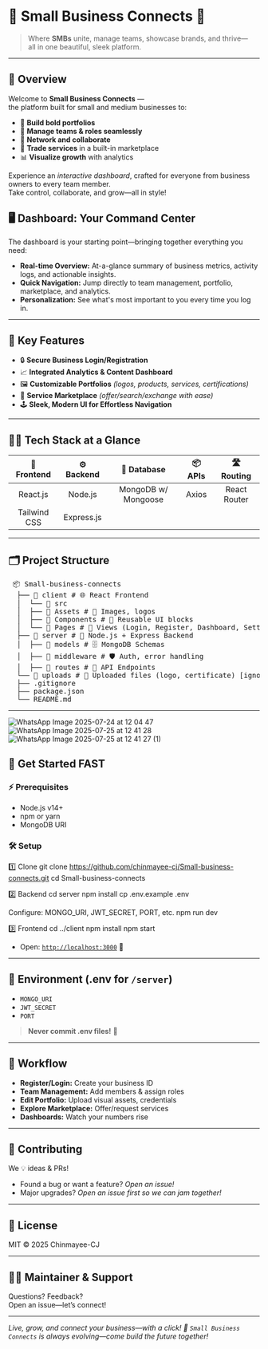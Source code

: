 # 🚀 Small Business Connects 🚀

> Where **SMBs** unite, manage teams, showcase brands, and thrive—  
> all in one beautiful, sleek platform.

---

## 🎯 Overview

Welcome to **Small Business Connects** —  
the platform built for small and medium businesses to:  

- 📂 **Build bold portfolios**
- 👥 **Manage teams & roles seamlessly**
- 🤝 **Network and collaborate**
- 🛒 **Trade services** in a built-in marketplace
- 📊 **Visualize growth** with analytics

Experience an *interactive dashboard*, crafted for everyone from business owners to every team member.  
Take control, collaborate, and grow—all in style!

## 🖥️ Dashboard: Your Command Center

The dashboard is your starting point—bringing together everything you need:
- **Real-time Overview:** At-a-glance summary of business metrics, activity logs, and actionable insights.
- **Quick Navigation:** Jump directly to team management, portfolio, marketplace, and analytics.
- **Personalization:** See what's most important to you every time you log in.
  
---

## 🌟 Key Features

- 🔒 **Secure Business Login/Registration**
- 📈 **Integrated Analytics & Content Dashboard**
- 🖼️ **Customizable Portfolios** *(logos, products, services, certifications)*
- 🏪 **Service Marketplace** *(offer/search/exchange with ease)*
- 🕹️ **Sleek, Modern UI for Effortless Navigation**

---

## 🧑‍💻 Tech Stack at a Glance

| 🎨 Frontend      | ⚙️ Backend      | 💾 Database       | 📦 APIs         | 🛣️ Routing        |
|:----------------:|:--------------:|:-----------------:|:---------------:|:-----------------:|
| React.js         | Node.js        | MongoDB w/ Mongoose| Axios           | React Router      |
| Tailwind CSS     | Express.js     |                   |                 |                   |



---

## 🗂️ Project Structure

<pre> 📦 Small-business-connects
  ├── 📁 client # 🌐 React Frontend 
  │  └── 📁 src 
  │  ├── 📁 Assets # 🎨 Images, logos 
  │  ├── 📁 Components # 🧩 Reusable UI blocks 
  │  └── 📁 Pages # 📄 Views (Login, Register, Dashboard, Settings) 
  ├── 📁 server # 🚦 Node.js + Express Backend 
  │  ├── 📁 models # 🗄️ MongoDB Schemas 
  │  ├── 📁 middleware # 🛡️ Auth, error handling 
  │  ├── 📁 routes # 🔗 API Endpoints 
  └── 📁 uploads # 📁 Uploaded files (logo, certificate) [ignored in Git] 
  ├── .gitignore 
  ├── package.json 
  └── README.md </pre>

---


![WhatsApp Image 2025-07-24 at 12 04 47](https://github.com/user-attachments/assets/8cafaa8c-0614-4682-a969-4cf52efd9cd5)
![WhatsApp Image 2025-07-25 at 12 41 28](https://github.com/user-attachments/assets/358cc264-1007-415d-beb6-41c271fb43a6)
![WhatsApp Image 2025-07-25 at 12 41 27 (1)](https://github.com/user-attachments/assets/dc17e181-f6e2-47ea-9142-ca5eafd94c0c)

## 🚦 Get Started FAST

### ⚡ Prerequisites

- Node.js v14+
- npm or yarn
- MongoDB URI

### 🛠️ Setup

1️⃣ Clone
git clone https://github.com/chinmayee-cj/Small-business-connects.git
cd Small-business-connects

2️⃣ Backend
cd server
npm install
cp .env.example .env

Configure: MONGO_URI, JWT_SECRET, PORT, etc.
npm run dev

3️⃣ Frontend
cd ../client
npm install
npm start


- Open: [`http://localhost:3000`](http://localhost:3000) 🚀

---

## 🔑 Environment (.env for `/server`)

- `MONGO_URI`
- `JWT_SECRET`
- `PORT`

> **Never commit .env files!** 🚫

---

## 🦄 Workflow

- **Register/Login:** Create your business ID
- **Team Management:** Add members & assign roles
- **Edit Portfolio:** Upload visual assets, credentials
- **Explore Marketplace:** Offer/request services
- **Dashboards:** Watch your numbers rise

---

## 🤝 Contributing 

We 💡 ideas & PRs!
- Found a bug or want a feature? *Open an issue!*
- Major upgrades? *Open an issue first so we can jam together!*

---

## 📜 License

MIT © 2025 Chinmayee-CJ

---

## 👩‍💻 Maintainer & Support

Questions? Feedback?  
Open an issue—let’s connect!

---

*Live, grow, and connect your business—with a click! 🚀 `Small Business Connects` is always evolving—come build the future together!*
